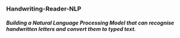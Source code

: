 ### Handwriting-Reader-NLP
##### Building a Natural Language Processing Model that can recognise handwritten letters and convert them to typed text.
